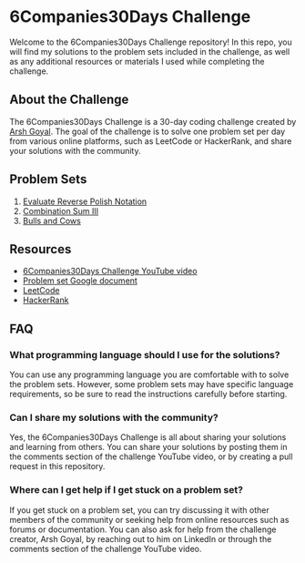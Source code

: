 # 6Companies30Days Challenge

Welcome to the 6Companies30Days Challenge repository! In this repo, you will find my solutions to the problem sets included in the challenge, as well as any additional resources or materials I used while completing the challenge.

## About the Challenge

The 6Companies30Days Challenge is a 30-day coding challenge created by [Arsh Goyal](https://www.linkedin.com/in/arshgoyal/). The goal of the challenge is to solve one problem set per day from various online platforms, such as LeetCode or HackerRank, and share your solutions with the community.

## Problem Sets

1. [Evaluate Reverse Polish Notation](https://leetcode.com/problems/evaluate-reverse-polish-notation/)
2. [Combination Sum III](https://leetcode.com/problems/combination-sum-iii/)
3. [Bulls and Cows](https://leetcode.com/problems/bulls-and-cows/)

## Resources

- [6Companies30Days Challenge YouTube video](https://youtu.be/QUnaBYKQkZU)
- [Problem set Google document](https://docs.google.com/document/d/1jkVKWPcOAE2Xjt7GFLV-M8N50HygZpWcO26REFa7dZM/edit)
- [LeetCode](https://leetcode.com/)
- [HackerRank](https://www.hackerrank.com/)

## FAQ

### What programming language should I use for the solutions?

You can use any programming language you are comfortable with to solve the problem sets. However, some problem sets may have specific language requirements, so be sure to read the instructions carefully before starting.

### Can I share my solutions with the community?

Yes, the 6Companies30Days Challenge is all about sharing your solutions and learning from others. You can share your solutions by posting them in the comments section of the challenge YouTube video, or by creating a pull request in this repository.

### Where can I get help if I get stuck on a problem set?

If you get stuck on a problem set, you can try discussing it with other members of the community or seeking help from online resources such as forums or documentation. You can also ask for help from the challenge creator, Arsh Goyal, by reaching out to him on LinkedIn or through the comments section of the challenge YouTube video.
